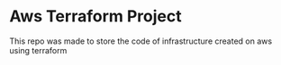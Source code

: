 # Aws Terraform Project
This repo was made to store the code of infrastructure created on aws using terraform
